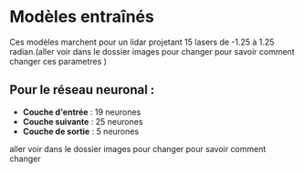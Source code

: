 # Modèles entraînés

Ces modèles marchent pour un lidar projetant 15 lasers de -1.25 à 1.25 radian.(aller voir dans le dossier images pour changer pour savoir comment changer ces parametres )

## Pour le réseau neuronal :
- **Couche d'entrée** : 19 neurones
- **Couche suivante** : 25 neurones
- **Couche de sortie** : 5 neurones

aller voir dans le dossier images pour changer pour savoir comment changer 

